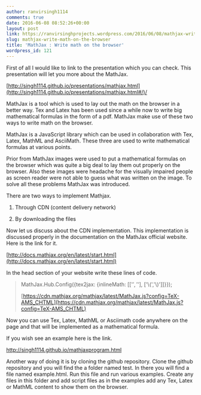 ```yaml
---
author: ranvirsingh1114
comments: true
date: 2016-06-08 08:52:26+00:00
layout: post
link: https://ranvirsinghprojects.wordpress.com/2016/06/08/mathjax-write-math-on-the-browser/
slug: mathjax-write-math-on-the-browser
title: 'MathJax : Write math on the browser'
wordpress_id: 121
---
```


First of all I would like to link to the presentation which you can check. This presentation will let you more about the MathJax.

[http://singh1114.github.io/presentations/mathjax.html](http://singh1114.github.io/presentations/mathjax.html#/)/

MathJax is a tool which is used to lay out the math on the browser in a better way. Tex and Latex has been used since a while now to write big mathematical formulas in the form of a pdf. MathJax make use of these two ways to write math on the browser.

MathJax is a JavaScript library which can be used in collaboration with Tex, Latex, MathML and AsciiMath. These three are used to write mathematical formulas at various points.

Prior from MathJax images were used to put a mathematical formulas on the browser which was quite a big deal to lay them out properly on the browser. Also these images were headache for the visually impaired people as screen reader were not able to guess what was written on the image. To solve all these problems MathJax was introduced.

There are two ways to implement Mathjax.



 	
  1. Through CDN (content delivery network)

 	
  2. By downloading the files


Now let us discuss about the CDN implementation. This implementation is discussed properly in the documentation on the MathJax official website. Here is the link for it.

[http://docs.mathjax.org/en/latest/start.html](http://docs.mathjax.org/en/latest/start.html)

In the head section of your website write these lines of code.


<blockquote><head>

MathJax.Hub.Config({tex2jax: {inlineMath: [['$','$'], ['\\(','\\)']]}});

[https://cdn.mathjax.org/mathjax/latest/MathJax.js?config=TeX-AMS_CHTML](https://cdn.mathjax.org/mathjax/latest/MathJax.js?config=TeX-AMS_CHTML)
</head></blockquote>


Now you can use Tex, Latex, MathML or Asciimath code anywhere on the page and that will be implemented as a mathematical formula.

If you wish see an example here is the link.

http://singh1114.github.io/mathjaxprogram.html

Another way of doing it is by cloning the github repository. Clone the github repository and you will find the a folder named test. In there you will find a file named example.html. Run this file and run various examples. Create any files in this folder and add script files as in the examples add any Tex, Latex or MathML content to show them on the browser.
